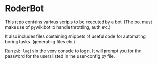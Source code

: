 # RoderBot


This repo contains various scripts to be executed by a bot. (The bot must make use of pywikibot to handle throttling, auth etc.)

It also includes files containing snippets of useful code for automating boring tasks. (generating files etc.)

Run `pwb login` in the venv console to login. It will prompt you for the password for the users listed in the user-config.py file.
